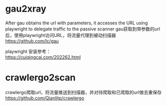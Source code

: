# gau2xray
After gau obtains the url with parameters, it accesses the URL using playwright to delegate traffic to the passive scanner
gau获取到带参数的url后，使用playwright访问URL，将流量代理到被动扫描器  
https://github.com/lc/gau

playwright 安装参考：   
https://cuiqingcai.com/202262.html 

# crawlergo2scan
crawlergo爬取url，将流量推送到扫描器，并对待爬取和已爬取的url做去重保存  
https://github.com/Qianlitp/crawlergo


